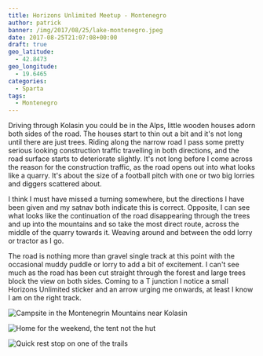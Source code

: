 ```yaml
---
title: Horizons Unlimited Meetup - Montenegro
author: patrick
banner: /img/2017/08/25/lake-montenegro.jpeg
date: 2017-08-25T21:07:08+00:00
draft: true
geo_latitude:
  - 42.8473
geo_longitude:
  - 19.6465
categories:
  - Sparta
tags:
  - Montenegro
---
```


Driving through Kolasin you could be in the Alps, little wooden houses adorn both sides of the road. The houses start to thin out a bit and it's not long until there are just trees. Riding along the narrow road I pass some pretty serious looking construction traffic travelling in both directions, and the road surface starts to deteriorate slightly. It's not long before I come across the reason for the construction traffic, as the road opens out into what looks like a quarry. It's about the size of a football pitch with one or two big lorries and diggers scattered about. 

<!--more-->

I think I must have missed a turning somewhere, but the directions I have been given and my satnav both indicate this is correct. Opposite, I can see what looks like the continuation of the road disappearing through the trees and up into the mountains and so take the most direct route, across the middle of the quarry towards it. Weaving around and between the odd lorry or tractor as I go. 

The road is nothing more than gravel single track at this point with the occasional muddy puddle or lorry to add a bit of excitement. I can't see much as the road has been cut straight through the forest and large trees block the view on both sides. Coming to a T junction I notice a small Horizons Unlimited sticker and an arrow urging me onwards, at least I know I am on the right track. 

![Campsite in the Montenegrin Mountains near Kolasin](/img/2017/08/27/campsite-montenegro.jpeg)

![Home for the weekend, the tent not the hut](/img/2017/08/27/tent-montenegro.jpeg)

![Quick rest stop on one of the trails](/img/2017/08/25/reststop-montenegro.jpeg)
